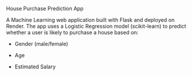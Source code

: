 House Purchase Prediction App

A Machine Learning web application built with Flask and deployed on Render.
The app uses a Logistic Regression model (scikit-learn) to predict whether a user is likely to purchase a house based on:

- Gender (male/female)

* Age

+ Estimated Salary
